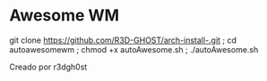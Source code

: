 # Awesome WM


git clone https://github.com/R3D-GHOST/arch-install-.git ; cd autoawesomewm ; chmod +x autoAwesome.sh ; ./autoAwesome.sh


Creado por r3dgh0st


